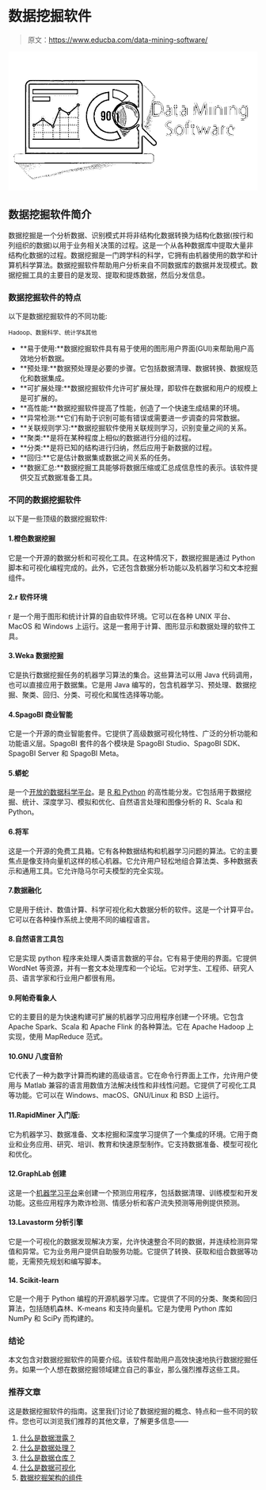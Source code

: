 # 数据挖掘软件

> 原文：<https://www.educba.com/data-mining-software/>

![Data Mining Software](img/1cb706f5126f9760ac970a5c2f94ce27.png)



## 数据挖掘软件简介

数据挖掘是一个分析数据、识别模式并将非结构化数据转换为结构化数据(按行和列组织的数据)以用于业务相关决策的过程。这是一个从各种数据库中提取大量非结构化数据的过程。数据挖掘是一门跨学科的科学，它拥有由机器使用的数学和计算机科学算法。数据挖掘软件帮助用户分析来自不同数据库的数据并发现模式。数据挖掘工具的主要目的是发现、提取和提炼数据，然后分发信息。

### 数据挖掘软件的特点

以下是数据挖掘软件的不同功能:

<small>Hadoop、数据科学、统计学&其他</small>

*   **易于使用:**数据挖掘软件具有易于使用的图形用户界面(GUI)来帮助用户高效地分析数据。
*   **预处理:**数据预处理是必要的步骤。它包括数据清理、数据转换、数据规范化和数据集成。
*   **可扩展处理:**数据挖掘软件允许可扩展处理，即软件在数据和用户的规模上是可扩展的。
*   **高性能:**数据挖掘软件提高了性能，创造了一个快速生成结果的环境。
*   **异常检测:**它们有助于识别可能有错误或需要进一步调查的异常数据。
*   **关联规则学习:**数据挖掘软件使用关联规则学习，识别变量之间的关系。
*   **聚类:**是将在某种程度上相似的数据进行分组的过程。
*   **分类:**是将已知的结构进行归纳，然后应用于新数据的过程。
*   **回归:**它是估计数据集或数据之间关系的任务。
*   **数据汇总:**数据挖掘工具能够将数据压缩或汇总成信息性的表示。该软件提供交互式数据准备工具。

### 不同的数据挖掘软件

以下是一些顶级的数据挖掘软件:

#### 1.橙色数据挖掘

它是一个开源的数据分析和可视化工具。在这种情况下，数据挖掘是通过 Python 脚本和可视化编程完成的。此外，它还包含数据分析功能以及机器学习和文本挖掘组件。

#### 2.r 软件环境

r 是一个用于图形和统计计算的自由软件环境。它可以在各种 UNIX 平台、MacOS 和 Windows 上运行。这是一套用于计算、图形显示和数据处理的软件工具。

#### 3.Weka 数据挖掘

它是执行数据挖掘任务的机器学习算法的集合。这些算法可以用 Java 代码调用，也可以直接应用于数据集。它是用 Java 编写的，包含机器学习、预处理、数据挖掘、聚类、回归、分类、可视化和属性选择等功能。

#### 4.SpagoBI 商业智能

它是一个开源的商业智能套件。它提供了高级数据可视化特性、广泛的分析功能和功能语义层。SpagoBI 套件的各个模块是 SpagoBI Studio、SpagoBI SDK、SpagoBI Server 和 SpagoBI Meta。

#### 5.蟒蛇

是一个[开放的数据科学平台](https://www.educba.com/data-science-platform/)。是 [R 和 Python](https://www.educba.com/r-vs-python/) 的高性能分发。它包括用于数据挖掘、统计、深度学习、模拟和优化、自然语言处理和图像分析的 R、Scala 和 Python。

#### 6.将军

这是一个开源的免费工具箱。它有各种数据结构和机器学习问题的算法。它的主要焦点是像支持向量机这样的核心机器。它允许用户轻松地组合算法类、多种数据表示和通用工具。它允许隐马尔可夫模型的完全实现。

#### 7.数据融化

它是用于统计、数值计算、科学可视化和大数据分析的软件。这是一个计算平台。它可以在各种操作系统上使用不同的编程语言。

#### 8.自然语言工具包

它是实现 python 程序来处理人类语言数据的平台。它有易于使用的界面。它提供 WordNet 等资源，并有一套文本处理库和一个论坛。它对学生、工程师、研究人员、语言学家和行业用户都很有用。

#### 9.阿帕奇看象人

它的主要目的是为快速构建可扩展的机器学习应用程序创建一个环境。它包含 Apache Spark、Scala 和 Apache Flink 的各种算法。它在 Apache Hadoop 上实现，使用 MapReduce 范式。

#### 10.GNU 八度音阶

它代表了一种为数字计算而构建的高级语言。它在命令行界面上工作，允许用户使用与 Matlab 兼容的语言用数值方法解决线性和非线性问题。它提供了可视化工具等功能。它可以在 Windows、macOS、GNU/Linux 和 BSD 上运行。

#### 11.RapidMiner 入门版:

它为机器学习、数据准备、文本挖掘和深度学习提供了一个集成的环境。它用于商业和业务应用、研究、培训、教育和快速原型制作。它支持数据准备、模型可视化和优化。

#### 12.GraphLab 创建

这是一个[机器学习平台](https://www.educba.com/machine-learning-platform/)来创建一个预测应用程序，包括数据清理、训练模型和开发功能。这些应用程序为欺诈检测、情感分析和客户流失预测等用例提供预测。

#### 13.Lavastorm 分析引擎

它是一个可视化的数据发现解决方案，允许快速整合不同的数据，并连续检测异常值和异常。它为业务用户提供自助服务功能。它提供了转换、获取和组合数据等功能，无需预先规划和编写脚本。

#### 14\. Scikit-learn

它是一个用于 Python 编程的开源机器学习库。它提供了不同的分类、聚类和回归算法，包括随机森林、K-means 和支持向量机。它是为使用 Python 库如 NumPy 和 SciPy 而构建的。

### 结论

本文包含对数据挖掘软件的简要介绍。该软件帮助用户高效快速地执行数据挖掘任务。如果一个人想在数据挖掘领域建立自己的事业，那么强烈推荐这些工具。

### 推荐文章

这是数据挖掘软件的指南。这里我们讨论了数据挖掘的概念、特点和一些不同的软件。您也可以浏览我们推荐的其他文章，了解更多信息——

1.  [什么是数据泄露？](https://www.educba.com/what-is-data-breach/)
2.  [什么是数据处理？](https://www.educba.com/what-is-data-processing/)
3.  [什么是数据仓库？](https://www.educba.com/what-is-data-warehouse/)
4.  [什么是数据可视化](https://www.educba.com/what-is-data-visualization/)
5.  [数据挖掘架构的组件](https://www.educba.com/data-mining-architecture/)





